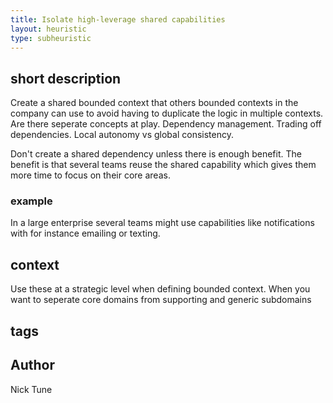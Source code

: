 ```yaml
---
title: Isolate high-leverage shared capabilities
layout: heuristic
type: subheuristic
---
```


## short description

Create a shared bounded context that others bounded contexts in the company can use to avoid having to duplicate the logic in multiple contexts. Are there seperate concepts at play. Dependency management. Trading off dependencies. Local autonomy vs global consistency.

Don't create a shared dependency unless there is enough benefit. The benefit is that several teams reuse the shared capability which gives them more time to focus on their core areas.

### example

In a large enterprise several teams might use capabilities like notifications with for instance emailing or texting. 

## context

Use these at a strategic level when defining bounded context. When you want to seperate core domains from supporting and generic subdomains

## tags

## Author

Nick Tune